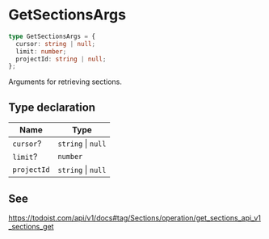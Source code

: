 # GetSectionsArgs

```ts
type GetSectionsArgs = {
  cursor: string | null;
  limit: number;
  projectId: string | null;
};
```

Arguments for retrieving sections.

## Type declaration

| Name | Type |
| ------ | ------ |
| <a id="cursor"></a> `cursor`? | `string` \| `null` |
| <a id="limit"></a> `limit`? | `number` |
| <a id="projectid"></a> `projectId` | `string` \| `null` |

## See

https://todoist.com/api/v1/docs#tag/Sections/operation/get_sections_api_v1_sections_get
